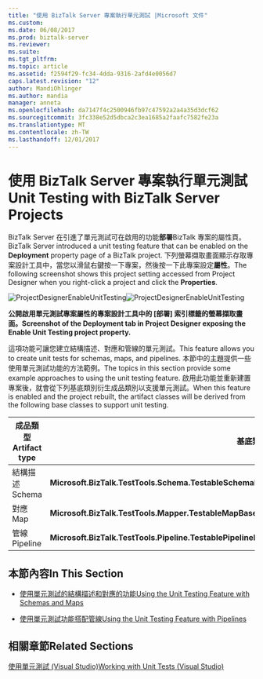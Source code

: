 ```yaml
---
title: "使用 BizTalk Server 專案執行單元測試 |Microsoft 文件"
ms.custom: 
ms.date: 06/08/2017
ms.prod: biztalk-server
ms.reviewer: 
ms.suite: 
ms.tgt_pltfrm: 
ms.topic: article
ms.assetid: f2594f29-fc34-4dda-9316-2afd4e0056d7
caps.latest.revision: "12"
author: MandiOhlinger
ms.author: mandia
manager: anneta
ms.openlocfilehash: da7147f4c2500946fb97c47592a2a4a35d3dcf62
ms.sourcegitcommit: 3fc338e52d5dbca2c3ea1685a2faafc7582fe23a
ms.translationtype: MT
ms.contentlocale: zh-TW
ms.lasthandoff: 12/01/2017
---
```

# <a name="unit-testing-with-biztalk-server-projects"></a><span data-ttu-id="5b804-102">使用 BizTalk Server 專案執行單元測試</span><span class="sxs-lookup"><span data-stu-id="5b804-102">Unit Testing with BizTalk Server Projects</span></span>
<span data-ttu-id="5b804-103">BizTalk Server 在引進了單元測試可在啟用的功能**部署**BizTalk 專案的屬性頁。</span><span class="sxs-lookup"><span data-stu-id="5b804-103">BizTalk Server introduced a unit testing feature that can be enabled on the **Deployment** property page of a BizTalk project.</span></span> <span data-ttu-id="5b804-104">下列螢幕擷取畫面顯示存取專案設計工具中，當您以滑鼠右鍵按一下專案，然後按一下此專案設定**屬性**。</span><span class="sxs-lookup"><span data-stu-id="5b804-104">The following screenshot shows this project setting accessed from Project Designer when you right-click a project and click the **Properties**.</span></span>  
  
 <span data-ttu-id="5b804-105">![](../core/media/projectdesignerenableunittesting.gif "ProjectDesignerEnableUnitTesting")</span><span class="sxs-lookup"><span data-stu-id="5b804-105">![](../core/media/projectdesignerenableunittesting.gif "ProjectDesignerEnableUnitTesting")</span></span>  
  
 <span data-ttu-id="5b804-106">**公開啟用單元測試專案屬性的專案設計工具中的 [部署] 索引標籤的螢幕擷取畫面。**</span><span class="sxs-lookup"><span data-stu-id="5b804-106">**Screenshot of the Deployment tab in Project Designer exposing the Enable Unit Testing project property.**</span></span>  
  
 <span data-ttu-id="5b804-107">這項功能可讓您建立結構描述、對應和管線的單元測試。</span><span class="sxs-lookup"><span data-stu-id="5b804-107">This feature allows you to create unit tests for schemas, maps, and pipelines.</span></span> <span data-ttu-id="5b804-108">本節中的主題提供一些使用單元測試功能的方法範例。</span><span class="sxs-lookup"><span data-stu-id="5b804-108">The topics in this section provide some example approaches to using the unit testing feature.</span></span> <span data-ttu-id="5b804-109">啟用此功能並重新建置專案後，就會從下列基底類別衍生成品類別以支援單元測試。</span><span class="sxs-lookup"><span data-stu-id="5b804-109">When this feature is enabled and the project rebuilt, the artifact classes will be derived from the following base classes to support unit testing.</span></span>  
  
|<span data-ttu-id="5b804-110">成品類型</span><span class="sxs-lookup"><span data-stu-id="5b804-110">Artifact type</span></span>|<span data-ttu-id="5b804-111">基底類別</span><span class="sxs-lookup"><span data-stu-id="5b804-111">Base class</span></span>|  
|-------------------|----------------|  
|<span data-ttu-id="5b804-112">結構描述</span><span class="sxs-lookup"><span data-stu-id="5b804-112">Schema</span></span>|<span data-ttu-id="5b804-113">**Microsoft.BizTalk.TestTools.Schema.TestableSchemaBase**</span><span class="sxs-lookup"><span data-stu-id="5b804-113">**Microsoft.BizTalk.TestTools.Schema.TestableSchemaBase**</span></span>|  
|<span data-ttu-id="5b804-114">對應</span><span class="sxs-lookup"><span data-stu-id="5b804-114">Map</span></span>|<span data-ttu-id="5b804-115">**Microsoft.BizTalk.TestTools.Mapper.TestableMapBase**</span><span class="sxs-lookup"><span data-stu-id="5b804-115">**Microsoft.BizTalk.TestTools.Mapper.TestableMapBase**</span></span>|  
|<span data-ttu-id="5b804-116">管線</span><span class="sxs-lookup"><span data-stu-id="5b804-116">Pipeline</span></span>|<span data-ttu-id="5b804-117">**Microsoft.BizTalk.TestTools.Pipeline.TestablePipelineBase**</span><span class="sxs-lookup"><span data-stu-id="5b804-117">**Microsoft.BizTalk.TestTools.Pipeline.TestablePipelineBase**</span></span>|  
  
## <a name="in-this-section"></a><span data-ttu-id="5b804-118">本節內容</span><span class="sxs-lookup"><span data-stu-id="5b804-118">In This Section</span></span>  
  
-   [<span data-ttu-id="5b804-119">使用單元測試的結構描述和對應的功能</span><span class="sxs-lookup"><span data-stu-id="5b804-119">Using the Unit Testing Feature with Schemas and Maps</span></span>](../core/using-the-unit-testing-feature-with-schemas-and-maps.md)  
  
-   [<span data-ttu-id="5b804-120">使用單元測試功能搭配管線</span><span class="sxs-lookup"><span data-stu-id="5b804-120">Using the Unit Testing Feature with Pipelines</span></span>](../core/using-the-unit-testing-feature-with-pipelines.md)  
  
## <a name="related-sections"></a><span data-ttu-id="5b804-121">相關章節</span><span class="sxs-lookup"><span data-stu-id="5b804-121">Related Sections</span></span>  
 [<span data-ttu-id="5b804-122">使用單元測試 (Visual Studio)</span><span class="sxs-lookup"><span data-stu-id="5b804-122">Working with Unit Tests (Visual Studio)</span></span>](http://go.microsoft.com/fwlink/?LinkId=128890)